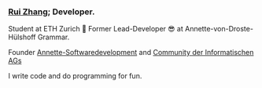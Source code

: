 ### [Rui Zhang](https://website-totallyinformatik.vercel.app/); Developer.

Student at ETH Zurich :school_satchel: Former Lead-Developer :sunglasses: at Annette-von-Droste-Hülshoff Grammar. 

Founder [Annette-Softwaredevelopment](https://entwicklung.annettegymnasium.de/) and [Community der Informatischen AGs](https://www.community-inf-ag.de/)

I write code and do programming for fun.
